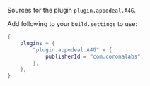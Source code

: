 Sources for the plugin `plugin.appodeal.A4G`.

Add following to your `build.settings` to use:
```lua
{
    plugins = {
        "plugin.appodeal.A4G" = {
            publisherId = "com.coronalabs",
        },
    },
}
```
